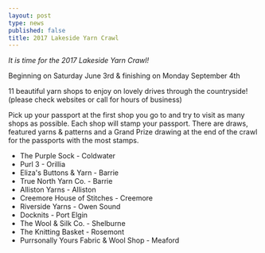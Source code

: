 ```yaml
---
layout: post
type: news
published: false
title: 2017 Lakeside Yarn Crawl
---
```

*It is time for the 2017 Lakeside Yarn Crawl!*

Beginning on Saturday June 3rd & finishing on Monday September 4th

11 beautiful yarn shops to enjoy on lovely drives through the countryside! (please check websites or call for hours of business) 

Pick up your passport at the first shop you go to and try to visit as many shops as possible. Each shop will stamp your passport. There are draws, featured yarns & patterns and a Grand Prize drawing at the end of the crawl for the passports with the most stamps.

- The Purple Sock - Coldwater
- Purl 3 - Orillia
- Eliza's Buttons & Yarn - Barrie
- True North Yarn Co. - Barrie
- Alliston Yarns - Alliston
- Creemore House of Stitches - Creemore
- Riverside Yarns - Owen Sound
- Docknits - Port Elgin
- The Wool & Silk Co. - Shelburne
- The Knitting Basket - Rosemont
- Purrsonally Yours Fabric & Wool Shop - Meaford

